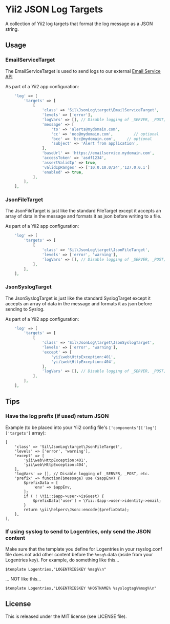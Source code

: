# Yii2 JSON Log Targets
A collection of Yii2 log targets that format the log message as a JSON string.

## Usage

### EmailServiceTarget
The EmailServiceTarget is used to send logs to our external 
[Email Service API](https://github.com/silinternational/email-service)

As part of a Yii2 app configuration:
```php
    'log' => [
        'targets' => [
            [
                'class' => 'Sil\JsonLog\target\EmailServiceTarget',
                'levels' => ['error'],
                'logVars' => [], // Disable logging of _SERVER, _POST, etc.
                'message' => [
                    'to' => 'alerts@mydomain.com',
                    'cc' => 'noc@mydomain.com',         // optional
                    'bcc' => 'bcc@mydomain.com',     // optional
                    'subject' => 'Alert from application',
                ],
                'baseUrl' => 'https://emailservice.mydomain.com',
                'accessToken' => 'asdf1234',
                'assertValidIp' => true,
                'validIpRanges' => ['10.0.10.0/24','127.0.0.1']
                'enabled' => true,
            ],
        ],
    ],
```

### JsonFileTarget
The JsonFileTarget is just like the standard FileTarget except it accepts an array of data in the message
and formats it as json before writing to a file. 

As part of a Yii2 app configuration:
```php
    'log' => [
        'targets' => [
            [
                'class' => 'Sil\JsonLog\target\JsonFileTarget',
                'levels' => ['error', 'warning'],
                'logVars' => [], // Disable logging of _SERVER, _POST, etc.
            ],
        ],
    ],
```

### JsonSyslogTarget
The JsonSyslogTarget is just like the standard SyslogTarget except it accepts an array of data in the message
and formats it as json before sending to Syslog. 

As part of a Yii2 app configuration:
```php
    'log' => [
        'targets' => [
            [
                'class' => 'Sil\JsonLog\target\JsonSyslogTarget',
                'levels' => ['error', 'warning'],
                'except' => [
                    'yii\web\HttpException:401',
                    'yii\web\HttpException:404',
                ],
                'logVars' => [], // Disable logging of _SERVER, _POST, etc.
            ],
        ],
    ],
```

## Tips

### Have the log prefix (if used) return JSON

Example (to be placed into your Yii2 config file's 
```['components']['log']['targets']``` array):

    [
        'class' => 'Sil\JsonLog\target\JsonFileTarget',
        'levels' => ['error', 'warning'],
        'except' => [
            'yii\web\HttpException:401',
            'yii\web\HttpException:404',
        ],
        'logVars' => [], // Disable logging of _SERVER, _POST, etc.
        'prefix' => function($message) use ($appEnv) {
            $prefixData = [
                'env' => $appEnv,
            ];
            if ( ! \Yii::$app->user->isGuest) {
                $prefixData['user'] = \Yii::$app->user->identity->email;
            }
            return \yii\helpers\Json::encode($prefixData);
        },
    ],

### If using syslog to send to Logentries, only send the JSON content
Make sure that the template you define for Logentries in your rsyslog.conf file 
does not add other content before the ```%msg%``` data (aside from your 
Logentries key). For example, do something like this...

    $template Logentries,"LOGENTRIESKEY %msg%\n"

... NOT like this...

    $template Logentries,"LOGENTRIESKEY %HOSTNAME% %syslogtag%%msg%\n"

## License

This is released under the MIT license (see LICENSE file).
